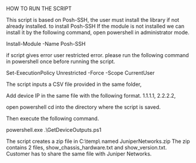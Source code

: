 HOW TO RUN THE SCRIPT


This script is based on Posh-SSH, the user must install the library if not already installed.
to install Posh-SSH
If the module is not installed we can install it by the following command, open powershell in administrator mode.


Install-Module -Name Posh-SSH


if script gives error user restricted error. please run the following command in powershell once 
before running the script. 


Set-ExecutionPolicy Unrestricted -Force -Scope CurrentUser


The script inputs a CSV file provided in the same folder, 

Add device IP in the same file with the following format.
1.1.1.1,
2.2.2.2,

open powershell 
cd into the directory where the script is saved.

Then execute the following command.


powershell.exe .\GetDeviceOutputs.ps1

The script creates a zip file in C:\temp\ named JuniperNetworks.zip
The zip contains 2 files, show_chassis_hardware.txt and show_version.txt.
Customer has to share the same file with Juniper Networks.

